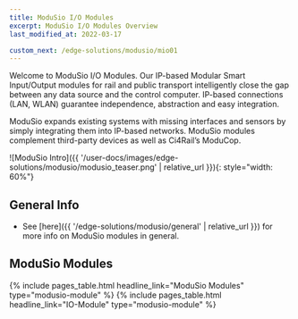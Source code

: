 ```yaml
---
title: ModuSio I/O Modules
excerpt: ModuSio I/O Modules Overview
last_modified_at: 2022-03-17

custom_next: /edge-solutions/modusio/mio01
---
```


Welcome to ModuSio I/O Modules. Our IP-based Modular Smart Input/Output modules for rail and public transport intelligently close the gap between any data source and the control computer. IP-based connections (LAN, WLAN) guarantee independence, abstraction and easy integration.

ModuSio expands existing systems with missing interfaces and sensors by simply integrating them into IP-based networks. ModuSio modules complement third-party devices as well as Ci4Rail’s ModuCop.

![ModuSio Intro]({{ '/user-docs/images/edge-solutions/modusio/modusio_teaser.png' | relative_url }}){: style="width: 60%"}

## General Info

- See [here]({{ '/edge-solutions/modusio/general' | relative_url }}) for more info on ModuSio modules in general.

## ModuSio Modules

{% include pages_table.html headline_link="ModuSio Modules" type="modusio-module" %}
{% include pages_table.html headline_link="IO-Module" type="modusio-module" %}
